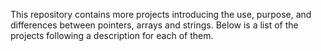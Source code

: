 This repository contains more projects introducing the use, purpose, and differences between pointers, arrays and strings. Below is a list of the projects following a description for each of them.
